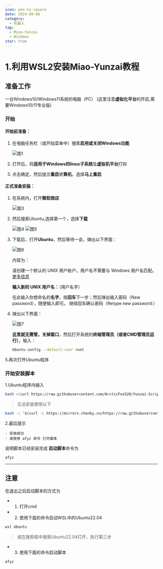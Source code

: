 ```yaml
---
icon: pen-to-square
date: 2024-09-08
category:
  - 机器人
tag:
  - Miao-Yunzai
  - Windows
star: true
---
```


# 1.利用WSL2安装Miao-Yunzai教程

## 准备工作

一台Windows10/Windows11系统的电脑（PC） (这里注意**虚拟化平台**的开启,需要Windows10/11专业版)

### 开始

#### 开始前准备：

1. 在电脑任务栏（或开始菜单中）搜索**启用或关闭Windows功能**

   ![图1](https://dl.img.timecdn.cn/2024/08/13/QQ_1723550668855.png)

2. 打开后，将**适用于Windows的linux子系统**及**虚拟机平台**打钩


3. 点击确定，然后提示**重启计算机**，选择**马上重启**

#### 正式准备安装：

1. 在系统内，打开**微软商店**

   ![图3](https://dl.img.timecdn.cn/2024/08/13/QQ_1723550749345.png)

2. 然后搜索Ubuntu,选择第一个，选择**下载**

   ![图4](https://dl2.img.timecdn.cn/2024/08/13/QQ_1723550800610.png)
   ![图5](https://dl2.img.timecdn.cn/2024/08/13/QQ_1723550823311.png)

3. 下载后，打开**Ubuntu**，然后等待一会，弹出以下界面：

   ![图6](https://dl.img.timecdn.cn/2024/08/13/QQ_1723551821914.md.png)

   内容为：

   请创建一个默认的 UNIX 用户帐户。用户名不需要与 Windows 用户名匹配。
   [更多信息](https://aka.ms/wslusers)

   **输入新的 UNIX 用户名：**（用户名字）

   在此输入你想命名的**名字**，按**回车**下一步；然后弹出输入密码（New password），随便输入即可。 继续回车确认密码（Retype new password:）

4. 弹出以下界面：

   ![图7](https://dl2.img.timecdn.cn/2024/08/13/QQ_1723552237514.md.png)

   **这里就无需管，关掉窗口**，然后打开系统的**终端管理员（或者CMD管理员运行）**，输入：

   ```bash
   Ubuntu config --default-user root
   ```

5.再次打开Ubuntu程序


### 开始安装脚本
1.Ubuntu程序内输入
```bash
bash <(curl https://raw.githubusercontent.com/ArcticFox520/Yunzai-Script/main/start)
```

>无法安装使用以下
```bash
bash -c "$(curl -L https://mirrors.chenby.cn/https://raw.githubusercontent.com/ArcticFox520/Yunzai-Script/main/start)"
```
2.最后提示

```
- 安装成功
- 请使用 afyz 命令 打开脚本
```
说明脚本已经安装完成
**启动脚本**命令为
```
afyz
```

---
## 注意
在退出之后启动脚本的方式为
- 1. 打开cmd
- 2. 使用下面的命令启动WSL中的Ubuntu22.04
```powershell
wsl Ubuntu
```

>或在搜索框中搜索Ubuntu22.04打开，执行第三步

- 3. 使用下面的命令启动脚本
```bash
afyz
```

<Comment2 />

